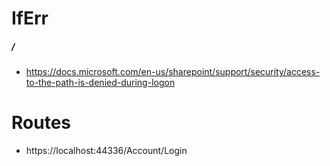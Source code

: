 # IfErr

##### */*
- https://docs.microsoft.com/en-us/sharepoint/support/security/access-to-the-path-is-denied-during-logon

# Routes 
- https://localhost:44336/Account/Login